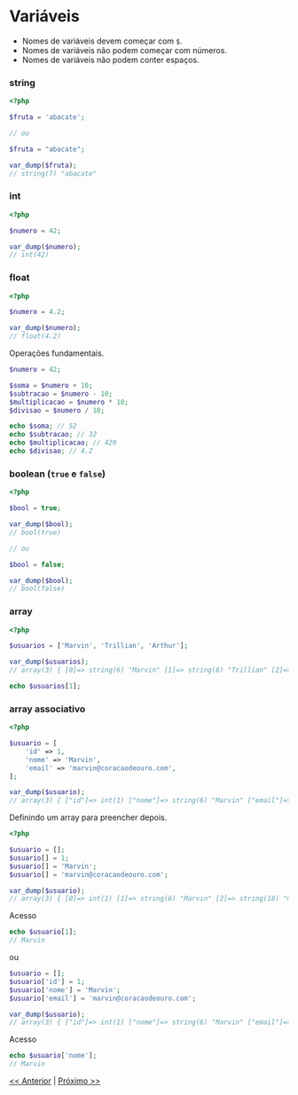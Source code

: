 # Variáveis

- Nomes de variáveis devem começar com `$`.
- Nomes de variáveis não podem começar com números.
- Nomes de variáveis não podem conter espaços.

### string

```php
<?php

$fruta = 'abacate'; 

// ou

$fruta = "abacate";

var_dump($fruta); 
// string(7) "abacate" 
```

### int

```php
<?php

$numero = 42;

var_dump($numero); 
// int(42)
```

### float

```php
<?php

$numero = 4.2; 

var_dump($numero); 
// float(4.2)

```

Operações fundamentais.
```php
$numero = 42;

$soma = $numero + 10;
$subtracao = $numero - 10;
$multiplicacao = $numero * 10;
$divisao = $numero / 10;

echo $soma; // 52
echo $subtracao; // 32
echo $multiplicacao; // 420
echo $divisao; // 4.2
```

### boolean (`true` e `false`)

```php
<?php

$bool = true;

var_dump($bool); 
// bool(true) 

// ou

$bool = false;

var_dump($bool); 
// bool(false) 

```

### array

```php
<?php

$usuarios = ['Marvin', 'Trillian', 'Arthur']; 

var_dump($usuarios);
// array(3) { [0]=> string(6) "Marvin" [1]=> string(8) "Trillian" [2]=> string(6) "Arthur" } 

echo $usuarios[1];

```

### array associativo

```php
<?php

$usuario = [
    'id' => 1,
    'nome' => 'Marvin',
    'email' => 'marvin@coracaodeouro.com',
];

var_dump($usuario);
// array(3) { ["id"]=> int(1) ["nome"]=> string(6) "Marvin" ["email"]=> string(16) "marvin@coracaodeouro.com" } 

```

Definindo um array para preencher depois.

```php
<?php

$usuario = [];
$usuario[] = 1;
$usuario[] = 'Marvin';
$usuario[] = 'marvin@coracaodeouro.com';

var_dump($usuario);
// array(3) { [0]=> int(1) [1]=> string(6) "Marvin" [2]=> string(18) "marvin@coracaodeouro.com" }
```

Acesso

```php
echo $usuario[1];
// Marvin
```

ou

```php
$usuario = [];
$usuario['id'] = 1;
$usuario['nome'] = 'Marvin';
$usuario['email'] = 'marvin@coracaodeouro.com';

var_dump($usuario);
// array(3) { ["id"]=> int(1) ["nome"]=> string(6) "Marvin" ["email"]=> string(18) "marvin@coracaodeouro.com" } 

```

Acesso

```php
echo $usuario['nome'];
// Marvin
```

[<< Anterior](https://github.com/agenciasys/as-capacita/blob/master/PHP-basico/Comentarios.md#comentários)
|
[Próximo >>](https://github.com/agenciasys/as-capacita/blob/master/PHP-basico/EstruturasCondicionais.md#estruturas-condicionais)
